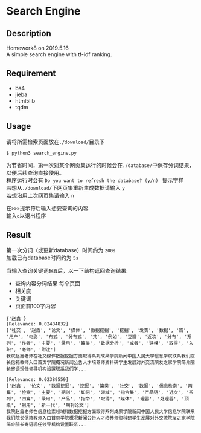 # Search Engine

## Description 
Homework8 on 2019.5.16  
A simple search engine with tf-idf ranking.

## Requirement
* bs4  
* jieba  
* html5lib  
* tqdm  

## Usage
请将所需检索页面放在`./download/`目录下

```
$ python3 search_engine.py
```  

为节省时间，第一次对某个网页集运行的时候会在`./database/`中保存分词结果，以便后续查询直接使用。  
程序运行时会有 `Do you want to refresh the database? (y/n) ` 提示字样  
若想从`./download/`下网页集重新生成数据请输入 `y`  
若想沿用上次网页集请输入 `n`  

在`>>>`提示符后输入想要查询的内容  
输入`q`以退出程序

## Result
第一次分词（或更新database）时间约为 `200s`  
加载已有database时间约为 `5s`

当输入查询关键词`赵鑫`后，以一下结构返回查询结果:
* 查询内容分词结果 
每个页面   
* 相关度
* 关键词
* 页面前100字内容  

```  
{'赵鑫'}
[Relevance: 0.02484832]
['社交', '赵鑫', '论文', '媒体', '数据挖掘', '挖掘', '发表', '数据', '篇', '用户', '电影', '布式', '分布式', '共', '例如', '豆瓣', '近次', '分布', '系列', '作者', '主要', '录用', '篇类', '数据分析', '或者', '建模', '取得', '入职', '老师', '附注']
我院赵鑫老师在社交媒体数据挖掘方面取得系列成果学院新闻中国人民大学信息学院联系我们院长信箱教师入口首页学院概况新闻公告人才培养师资科研学生发展对外交流院友之家学院简介院长寄语现任领导机构设置联系我们学...

[Relevance: 0.02389559]
['赵鑫', '论文', '数据挖掘', '挖掘', '篇类', '社交', '数据', '信息检索', '两篇', '检索', '主要', '期刊', '如何', '领域', '指令集', '产品链', '近次', '系列', '四篇', '录用', '产品', '指令', '取得', '媒体', '理器', '处理器', '顶级', '利用', '新一代', '期刊论文']
我院赵鑫老师在信息检索领域和数据挖掘方面取得系列成果学院新闻中国人民大学信息学院联系我们院长信箱教师入口首页学院概况新闻公告人才培养师资科研学生发展对外交流院友之家学院简介院长寄语现任领导机构设置联系...

```